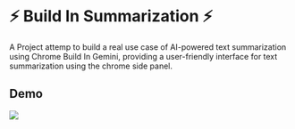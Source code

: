 # ⚡ Build In Summarization ⚡

A Project attemp to build a real use case of AI-powered text summarization using Chrome Build In Gemini, providing a user-friendly interface for text summarization using the chrome side panel.

## Demo
![](./document/demo.gif)
